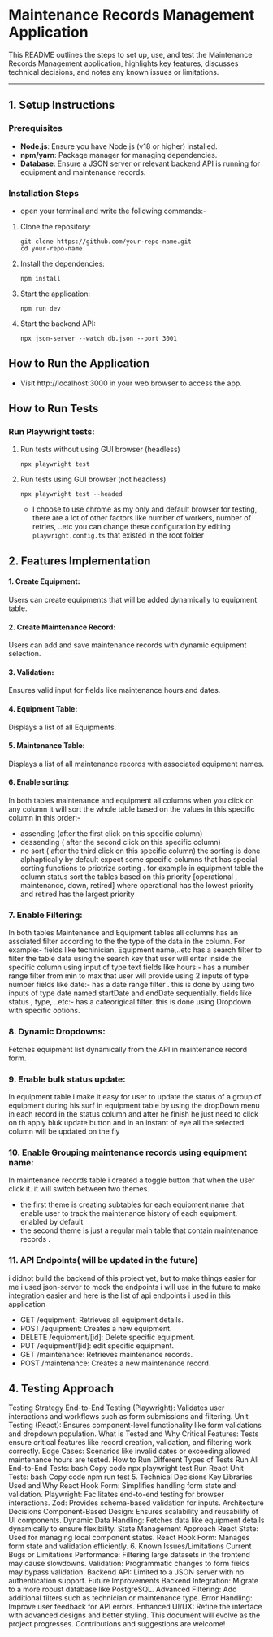 # Maintenance Records Management Application

This README outlines the steps to set up, use, and test the Maintenance Records Management application, highlights key features, discusses technical decisions, and notes any known issues or limitations.

---

## 1. Setup Instructions
  ### Prerequisites
  - **Node.js**: Ensure you have Node.js (v18 or higher) installed.
  - **npm/yarn**: Package manager for managing dependencies.
  - **Database**: Ensure a JSON server or relevant backend API is running for equipment and maintenance records.

  ### Installation Steps
  - open your terminal and write the following commands:-
  1. Clone the repository:
     ```
     git clone https://github.com/your-repo-name.git
     cd your-repo-name
     ```
  2. Install the dependencies:
     
      ```
      npm install
      ```
  4. Start the application:
     
      ```
      npm run dev
      ```
  6. Start the backend API:
      ```
      npx json-server --watch db.json --port 3001
      ```
  ## How to Run the Application
  - Visit  http://localhost:3000  in your web browser to access the app.

  ## How to Run Tests
  ### Run Playwright tests:
   1. Run tests without using  GUI browser (headless)
      ```
      npx playwright test
      ```
   2. Run tests using  GUI browser (not headless)
      ```
      npx playwright test --headed
      ```
      - I choose to use chrome as my only and default browser for testing, there are a lot of other factors like number of workers, number of retries, ..etc you can change these configuration by editing `playwright.config.ts` that existed in the root folder 
  ## 2. Features Implementation
  #### 1. Create Equipment:
  Users can create equipments that will be added dynamically to equipment table.
  #### 2. Create Maintenance Record:
  Users can add and save maintenance records with dynamic equipment selection.
  #### 3. Validation:
  Ensures valid input for fields like maintenance hours and dates.
  #### 4. Equipment Table:
  Displays a list of all Equipments.
  #### 5. Maintenance Table:
  Displays a list of all maintenance records with associated equipment names.
  #### 6. Enable sorting:
  In both tables maintenance and equipment all columns  when you click on any column it will sort the whole table based on the values in this specific column in this order:- 
  - assending (after the first click on this specific column)
  - dessending ( after the second click on this specific column)
  - no sort ( after the third click on this specific column)
  the sorting is done alphaptically by default expect some specific columns that has special sorting functions to priotrize sorting .
  for example in equipment table the column status sort the tables based on this priority [operational , maintenance, down, retired] where operational has the lowest priority and retired has the largest priority
  ### 7. Enable Filtering:
  In both tables Maintenance and Equipment tables all columns has an assoiated filter according to the the type of the data in the column.
  For example:- 
  fields like techinician, Equipment name,..etc has a search filter to filter the table data using the search key that user will enter inside the specific column  using input of type text
  fields like hours:- has a number range filter from min to max that user will provide using 2 inputs of type number
  fields like date:- has a date range filter . this is done by using two inputs of type date named startDate and endDate sequentially.
  fields like status , type, ..etc:- has a cateorigical filter. this is done using Dropdown with specific options.
  ### 8. Dynamic Dropdowns:
  Fetches equipment list dynamically from the API in maintenance record form.
  ### 9. Enable bulk status update:
  In equipment table i make it easy for user to update the status of a group of equipment during his surf in equipment table by using the dropDown menu in each record in the status column
  and after he finish he just need to click on th apply bluk update button and in an instant of eye all the selected column will be updated on the fly
  ### 10. Enable Grouping maintenance records using equipment name:
  In maintenance records table i created a toggle button that when the user click it. it will switch between two themes.
  - the first theme is creating subtables for each equipment name that enable user to track the maintenance history of each equipment. enabled by default
  - the second theme is just a regular main table that contain maintenance records . 
  ### 11. API Endpoints( will be updated in the future)
  i didnot build the backend of this project yet, but to make things easier for me i used json-server to mock the endpoints i will use in the future to make integration easier and here is the list of api endpoints i used in this application
  - GET /equipment: Retrieves all equipment details.
  - POST /equipment: Creates a new equipment.
  - DELETE /equipment/[id]: Delete specific equipment.
  - PUT /equipment/[id]: edit specific equipment.
  - GET /maintenance: Retrieves maintenance records.
  - POST /maintenance: Creates a new maintenance record.
  
  ## 4. Testing Approach
  Testing Strategy
  End-to-End Testing (Playwright):
  Validates user interactions and workflows such as form submissions and filtering.
  Unit Testing (React):
  Ensures component-level functionality like form validations and dropdown population.
  What is Tested and Why
  Critical Features:
  Tests ensure critical features like record creation, validation, and filtering work correctly.
  Edge Cases:
  Scenarios like invalid dates or exceeding allowed maintenance hours are tested.
  How to Run Different Types of Tests
  Run All End-to-End Tests:
  bash
  Copy code
  npx playwright test
  Run React Unit Tests:
  bash
  Copy code
  npm run test
  5. Technical Decisions
  Key Libraries Used and Why
  React Hook Form:
  Simplifies handling form state and validation.
  Playwright:
  Facilitates end-to-end testing for browser interactions.
  Zod:
  Provides schema-based validation for inputs.
  Architecture Decisions
  Component-Based Design:
  Ensures scalability and reusability of UI components.
  Dynamic Data Handling:
  Fetches data like equipment details dynamically to ensure flexibility.
  State Management Approach
  React State:
  Used for managing local component states.
  React Hook Form:
  Manages form state and validation efficiently.
  6. Known Issues/Limitations
  Current Bugs or Limitations
  Performance:
  Filtering large datasets in the frontend may cause slowdowns.
  Validation:
  Programmatic changes to form fields may bypass validation.
  Backend API:
  Limited to a JSON server with no authentication support.
  Future Improvements
  Backend Integration:
  Migrate to a more robust database like PostgreSQL.
  Advanced Filtering:
  Add additional filters such as technician or maintenance type.
  Error Handling:
  Improve user feedback for API errors.
  Enhanced UI/UX:
  Refine the interface with advanced designs and better styling.
  This document will evolve as the project progresses. Contributions and suggestions are welcome!
  

